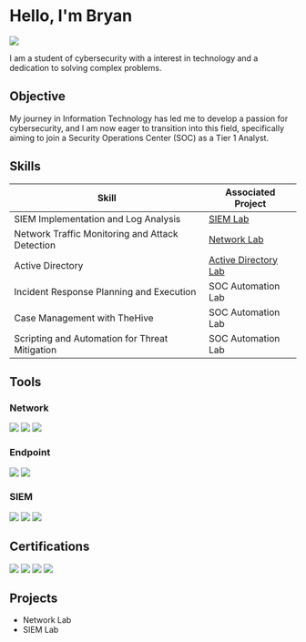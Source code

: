 # Hello, I'm Bryan
<a href="https://www.linkedin.com/in/bryan-almonte-3628802aa"><img src="https://img.shields.io/badge/-LinkedIn-0072b1?&style=for-the-badge&logo=linkedin&logoColor=white" /></a>


I am a student of cybersecurity with a interest in technology and a dedication to solving complex problems.

## Objective

My journey in Information Technology has led me to develop a passion for cybersecurity, and I am now eager to transition into this field, specifically aiming to join a Security Operations Center (SOC) as a Tier 1 Analyst.

## Skills


| Skill                                         | Associated Project         |
|-----------------------------------------------|----------------------------|
| SIEM Implementation and Log Analysis          | <a href="https://github.com/Cyberz189/SIEM-Lab">SIEM Lab</a>|
| Network Traffic Monitoring and Attack Detection | <a href="https://github.com/Cyberz189/Network-Lab/edit/main/README.md">Network Lab</a>|
| Active Directory                               | <a href="https://github.com/Cyberz189/Active-Directory-Lab/blob/main/README.md">Active Directory Lab</a>|
| Incident Response Planning and Execution      | SOC Automation Lab|
| Case Management with TheHive                  | SOC Automation Lab|
| Scripting and Automation for Threat Mitigation | SOC Automation Lab|

## Tools

### Network
<div>
    <img src="https://img.shields.io/badge/-Wireshark-1679A7?&style=for-the-badge&logo=Wireshark&logoColor=white" />
    <img src="https://img.shields.io/badge/-Snort-EF3B2D?&style=for-the-badge&logo=Snort&logoColor=white" />
   <img src="https://img.shields.io/badge/-nmap-777BB4?&style=for-the-badge&logo=nmap&logoColor=white" />
</div>

### Endpoint
<div>
    <img src="https://img.shields.io/badge/-Microsoft_Defender_for_Endpoint-00A4EF?&style=for-the-badge&logo=Microsoft&logoColor=white" />
    <img src="https://img.shields.io/badge/-Velociraptor-4B275F?&style=for-the-badge&logo=Velociraptor&logoColor=white" />
</div>

### SIEM
<div>
    <img src="https://img.shields.io/badge/-Microsoft_Sentinel-0078D4?&style=for-the-badge&logo=Microsoft&logoColor=white" />
    <img src="https://img.shields.io/badge/-Splunk-000000?&style=for-the-badge&logo=Splunk&logoColor=white" />
    <img src="https://img.shields.io/badge/-Elastic-005571?&style=for-the-badge&logo=Elastic&logoColor=white" />
</div>

## Certifications
<div>
<img src="https://img.shields.io/badge/-Security%2B-FF0000?&style=for-the-badge&logo=CompTIA&logoColor=white" />
<img src="https://img.shields.io/badge/-Network%2B-007ACC?&style=for-the-badge&logo=CompTIA&logoColor=white" />
<img src="https://img.shields.io/badge/-Azure--900-4D4D4D?&style=for-the-badge&logo=microsoft&logoColor=white" />
<img src="https://img.shields.io/badge/-Splunk%20Core%20Certified%20User-006400?&style=for-the-badge&logo=Splunk&logoColor=white" />


## Projects
- Network Lab
- SIEM Lab
